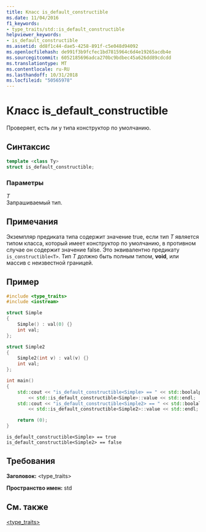 ```yaml
---
title: Класс is_default_constructible
ms.date: 11/04/2016
f1_keywords:
- type_traits/std::is_default_constructible
helpviewer_keywords:
- is_default_constructible
ms.assetid: dd8f1c44-dae5-4258-891f-c5e048d94092
ms.openlocfilehash: de991f3b9fcfec1bd7815964c6d4e19265acdb4e
ms.sourcegitcommit: 6052185696adca270bc9bdbec45a626dd89cdcdd
ms.translationtype: MT
ms.contentlocale: ru-RU
ms.lasthandoff: 10/31/2018
ms.locfileid: "50565978"
---
```

# <a name="isdefaultconstructible-class"></a>Класс is_default_constructible

Проверяет, есть ли у типа конструктор по умолчанию.

## <a name="syntax"></a>Синтаксис

```cpp
template <class Ty>
struct is_default_constructible;
```

### <a name="parameters"></a>Параметры

*T*<br/>
Запрашиваемый тип.

## <a name="remarks"></a>Примечания

Экземпляр предиката типа содержит значение true, если тип *T* является типом класса, который имеет конструктор по умолчанию, в противном случае он содержит значение false. Это эквивалентно предикату `is_constructible<T>`. Тип *T* должно быть полным типом, **void**, или массив с неизвестной границей.

## <a name="example"></a>Пример

```cpp
#include <type_traits>
#include <iostream>

struct Simple
{
    Simple() : val(0) {}
    int val;
};

struct Simple2
{
    Simple2(int v) : val(v) {}
    int val;
};

int main()
{
    std::cout << "is_default_constructible<Simple> == " << std::boolalpha
        << std::is_default_constructible<Simple>::value << std::endl;
    std::cout << "is_default_constructible<Simple2> == " << std::boolalpha
        << std::is_default_constructible<Simple2>::value << std::endl;

    return (0);
}

```

```Output
is_default_constructible<Simple> == true
is_default_constructible<Simple2> == false
```

## <a name="requirements"></a>Требования

**Заголовок:** \<type_traits>

**Пространство имен:** std

## <a name="see-also"></a>См. также

[<type_traits>](../standard-library/type-traits.md)<br/>
